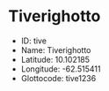 # Tiverighotto

* ID: tive 
* Name: Tiverighotto 
* Latitude: 10.102185 
* Longitude: -62.515411 
* Glottocode: tive1236